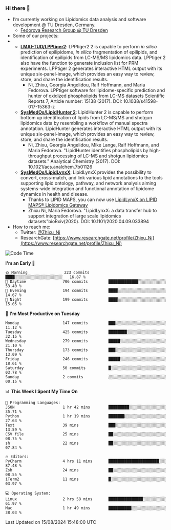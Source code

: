 ### Hi there 👋

- I’m currently working on Lipidomics data analysis and software development @ TU Dresden, Germany.
  + [Fedorova Research Group @ TU Dresden](https://tu-dresden.de/med/mf/zml/forschungsgruppen/fedorova/mitarbeiter-innen-der-fedorova-gruppe)
- Some of our projects:
- + **[LMAI-TUD/LPPtiger2](https://github.com/LMAI-TUD/lpptiger2)**: LPPtiger2 2 is capable to perform *in silico* prediction of epilipidome, *in silico* fragmentation of epilipids, and identification of epilipids from LC-MS/MS lipidomics data. LPPtiger 2 also have the function to generate inclusion list for PRM experiments. LPPtiger 2 generates interactive HTML output with its unique six-panel-image, which provides an easy way to review, store, and share the identification results. 
    * Ni, Zhixu, Georgia Angelidou, Ralf Hoffmann, and Maria Fedorova. LPPtiger software for lipidome-specific prediction and hunter of oxidized phospholipids from LC-MS datasets Scientific Reports 7, Article number: 15138 (2017). DOI: 10.1038/s41598-017-15363-z
  + **[SysMedOs/LipidHunter 2](https://github.com/SysMedOs/lipidhunter)**: LipidHunter 2 is capable to perform bottom up identification of lipids from LC-MS/MS and shotgun lipidomics data by resembling a workflow of manual spectra annotation. LipidHunter generates interactive HTML output with its unique six-panel-image, which provides an easy way to review, store, and share the identification results. 
    * Ni, Zhixu, Georgia Angelidou, Mike Lange, Ralf Hoffmann, and Maria Fedorova. "LipidHunter identifies phospholipids by high-throughput processing of LC-MS and shotgun lipidomics datasets." Analytical Chemistry (2017). DOI: 10.1021/acs.analchem.7b01126
  + **[SysMedOs/LipidLynxX](https://github.com/SysMedOs/LipidLynxX)**: LipidLynxX provides the possibility to convert, cross-match, and link various lipid annotations to the tools supporting lipid ontology, pathway, and network analysis aiming systems-wide integration and functional annotation of lipidome dynamics in health and disease.
    * Thanks to LIPID MAPS, you can now use [LipidLynxX on LIPID MAPS® Lipidomics Gateway](http://lipidmaps.org/lipidlynxx/)
    * Zhixu Ni, Maria Fedorova. "LipidLynxX: a data transfer hub to support integration of large scale lipidomics datasets"bioRxiv(2020). DOI: 10.1101/2020.04.09.033894
- How to reach me:
  + Twitter: [@Zhixu_Ni](https://twitter.com/Zhixu_Ni)
  + ResearchGate: [https://www.researchgate.net/profile/Zhixu_Ni](https://www.researchgate.net/profile/Zhixu_Ni)

<!--START_SECTION:waka-->
![Code Time](http://img.shields.io/badge/Code%20Time-2%2C173%20hrs%2044%20mins-blue)

**I'm an Early 🐤** 

```text
🌞 Morning                223 commits         ████░░░░░░░░░░░░░░░░░░░░░   16.87 % 
🌆 Daytime                706 commits         █████████████░░░░░░░░░░░░   53.40 % 
🌃 Evening                194 commits         ████░░░░░░░░░░░░░░░░░░░░░   14.67 % 
🌙 Night                  199 commits         ████░░░░░░░░░░░░░░░░░░░░░   15.05 % 
```
📅 **I'm Most Productive on Tuesday** 

```text
Monday                   147 commits         ███░░░░░░░░░░░░░░░░░░░░░░   11.12 % 
Tuesday                  425 commits         ████████░░░░░░░░░░░░░░░░░   32.15 % 
Wednesday                279 commits         █████░░░░░░░░░░░░░░░░░░░░   21.10 % 
Thursday                 173 commits         ███░░░░░░░░░░░░░░░░░░░░░░   13.09 % 
Friday                   246 commits         █████░░░░░░░░░░░░░░░░░░░░   18.61 % 
Saturday                 50 commits          █░░░░░░░░░░░░░░░░░░░░░░░░   03.78 % 
Sunday                   2 commits           ░░░░░░░░░░░░░░░░░░░░░░░░░   00.15 % 
```


📊 **This Week I Spent My Time On** 

```text
💬 Programming Languages: 
JSON                     1 hr 42 mins        █████████░░░░░░░░░░░░░░░░   35.71 % 
Python                   1 hr 19 mins        ███████░░░░░░░░░░░░░░░░░░   27.63 % 
Text                     39 mins             ███░░░░░░░░░░░░░░░░░░░░░░   13.59 % 
CSV file                 25 mins             ██░░░░░░░░░░░░░░░░░░░░░░░   08.75 % 
sh                       22 mins             ██░░░░░░░░░░░░░░░░░░░░░░░   07.84 % 

🔥 Editors: 
PyCharm                  4 hrs 11 mins       ██████████████████████░░░   87.48 % 
Zsh                      24 mins             ██░░░░░░░░░░░░░░░░░░░░░░░   08.55 % 
iTerm2                   11 mins             █░░░░░░░░░░░░░░░░░░░░░░░░   03.97 % 

💻 Operating System: 
Linux                    2 hrs 58 mins       ███████████████░░░░░░░░░░   61.97 % 
Mac                      1 hr 49 mins        ██████████░░░░░░░░░░░░░░░   38.03 % 
```


 Last Updated on 15/08/2024 15:48:00 UTC
<!--END_SECTION:waka-->
